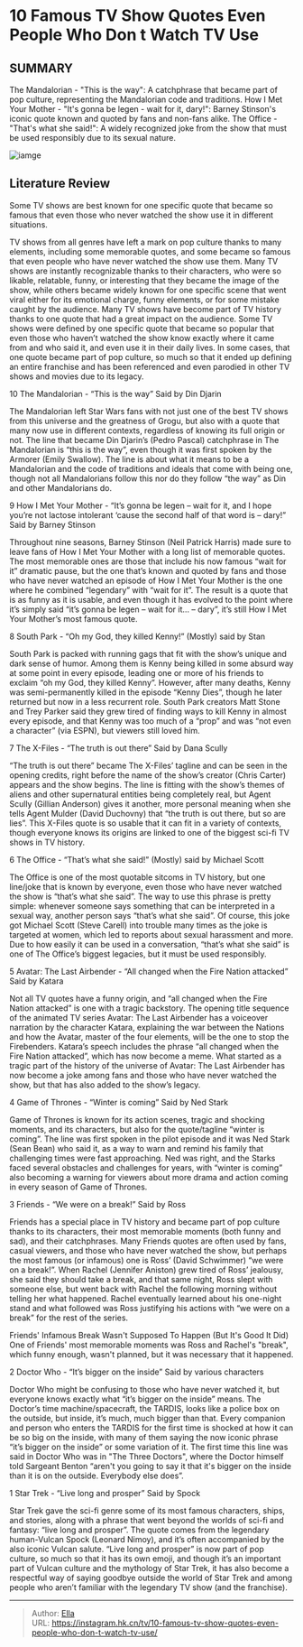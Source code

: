# 10 Famous TV Show Quotes Even People Who Don t Watch TV Use


## SUMMARY 


 The Mandalorian - &#34;This is the way&#34;: A catchphrase that became part of pop culture, representing the Mandalorian code and traditions. 
 How I Met Your Mother - &#34;It&#39;s gonna be legen - wait for it, dary!&#34;: Barney Stinson&#39;s iconic quote known and quoted by fans and non-fans alike. 
 The Office - &#34;That&#39;s what she said!&#34;: A widely recognized joke from the show that must be used responsibly due to its sexual nature. 

![iamge](https://static1.srcdn.com/wordpress/wp-content/uploads/2024/01/dana-scully-looking-confused-next-to-happy-barney-stinson-and-angry-ross-geller.jpeg)

## Literature Review
Some TV shows are best known for one specific quote that became so famous that even those who never watched the show use it in different situations.




TV shows from all genres have left a mark on pop culture thanks to many elements, including some memorable quotes, and some became so famous that even people who have never watched the show use them. Many TV shows are instantly recognizable thanks to their characters, who were so likable, relatable, funny, or interesting that they became the image of the show, while others became widely known for one specific scene that went viral either for its emotional charge, funny elements, or for some mistake caught by the audience.
Many TV shows have become part of TV history thanks to one quote that had a great impact on the audience. Some TV shows were defined by one specific quote that became so popular that even those who haven’t watched the show know exactly where it came from and who said it, and even use it in their daily lives. In some cases, that one quote became part of pop culture, so much so that it ended up defining an entire franchise and has been referenced and even parodied in other TV shows and movies due to its legacy.









 








 10  The Mandalorian - “This is the way” 
Said by Din Djarin
        

The Mandalorian left Star Wars fans with not just one of the best TV shows from this universe and the greatness of Grogu, but also with a quote that many now use in different contexts, regardless of knowing its full origin or not. The line that became Din Djarin’s (Pedro Pascal) catchphrase in The Mandalorian is “this is the way”, even though it was first spoken by the Armorer (Emily Swallow). The line is about what it means to be a Mandalorian and the code of traditions and ideals that come with being one, though not all Mandalorians follow this nor do they follow “the way” as Din and other Mandalorians do.





 9  How I Met Your Mother - “It’s gonna be legen – wait for it, and I hope you’re not lactose intolerant ‘cause the second half of that word is – dary!” 
Said by Barney Stinson


 







Throughout nine seasons, Barney Stinson (Neil Patrick Harris) made sure to leave fans of How I Met Your Mother with a long list of memorable quotes. The most memorable ones are those that include his now famous “wait for it” dramatic pause, but the one that’s known and quoted by fans and those who have never watched an episode of How I Met Your Mother is the one where he combined “legendary” with “wait for it”. The result is a quote that is as funny as it is usable, and even though it has evolved to the point where it’s simply said “it’s gonna be legen – wait for it… – dary”, it’s still How I Met Your Mother’s most famous quote.





 8  South Park - “Oh my God, they killed Kenny!” 
(Mostly) said by Stan
        

South Park is packed with running gags that fit with the show’s unique and dark sense of humor. Among them is Kenny being killed in some absurd way at some point in every episode, leading one or more of his friends to exclaim “oh my God, they killed Kenny”. However, after many deaths, Kenny was semi-permanently killed in the episode “Kenny Dies”, though he later returned but now in a less recurrent role. South Park creators Matt Stone and Trey Parker said they grew tired of finding ways to kill Kenny in almost every episode, and that Kenny was too much of a “prop” and was “not even a character” (via ESPN), but viewers still loved him.





 7  The X-Files - “The truth is out there” 
Said by Dana Scully


 







“The truth is out there” became The X-Files’ tagline and can be seen in the opening credits, right before the name of the show’s creator (Chris Carter) appears and the show begins. The line is fitting with the show’s themes of aliens and other supernatural entities being completely real, but Agent Scully (Gillian Anderson) gives it another, more personal meaning when she tells Agent Mulder (David Duchovny) that “the truth is out there, but so are lies”. This X-Files quote is so usable that it can fit in a variety of contexts, though everyone knows its origins are linked to one of the biggest sci-fi TV shows in TV history.





 6  The Office - “That’s what she said!” 
(Mostly) said by Michael Scott
        

The Office is one of the most quotable sitcoms in TV history, but one line/joke that is known by everyone, even those who have never watched the show is “that’s what she said”. The way to use this phrase is pretty simple: whenever someone says something that can be interpreted in a sexual way, another person says “that’s what she said”. Of course, this joke got Michael Scott (Steve Carell) into trouble many times as the joke is targeted at women, which led to reports about sexual harassment and more. Due to how easily it can be used in a conversation, “that’s what she said” is one of The Office’s biggest legacies, but it must be used responsibly.





 5  Avatar: The Last Airbender - “All changed when the Fire Nation attacked” 
Said by Katara


 







Not all TV quotes have a funny origin, and “all changed when the Fire Nation attacked” is one with a tragic backstory. The opening title sequence of the animated TV series Avatar: The Last Airbender has a voiceover narration by the character Katara, explaining the war between the Nations and how the Avatar, master of the four elements, will be the one to stop the Firebenders. Katara’s speech includes the phrase “all changed when the Fire Nation attacked”, which has now become a meme. What started as a tragic part of the history of the universe of Avatar: The Last Airbender has now become a joke among fans and those who have never watched the show, but that has also added to the show’s legacy.





 4  Game of Thrones - “Winter is coming” 
Said by Ned Stark
        

Game of Thrones is known for its action scenes, tragic and shocking moments, and its characters, but also for the quote/tagline “winter is coming”. The line was first spoken in the pilot episode and it was Ned Stark (Sean Bean) who said it, as a way to warn and remind his family that challenging times were fast approaching. Ned was right, and the Starks faced several obstacles and challenges for years, with “winter is coming” also becoming a warning for viewers about more drama and action coming in every season of Game of Thrones.





 3  Friends - “We were on a break!” 
Said by Ross
        

Friends has a special place in TV history and became part of pop culture thanks to its characters, their most memorable moments (both funny and sad), and their catchphrases. Many Friends quotes are often used by fans, casual viewers, and those who have never watched the show, but perhaps the most famous (or infamous) one is Ross’ (David Schwimmer) “we were on a break!”. When Rachel (Jennifer Aniston) grew tired of Ross’ jealousy, she said they should take a break, and that same night, Ross slept with someone else, but went back with Rachel the following morning without telling her what happened. Rachel eventually learned about his one-night stand and what followed was Ross justifying his actions with “we were on a break” for the rest of the series.
            
 
 Friends&#39; Infamous Break Wasn&#39;t Supposed To Happen (But It&#39;s Good It Did) 
One of Friends&#39; most memorable moments was Ross and Rachel&#39;s &#34;break&#34;, which funny enough, wasn&#39;t planned, but it was necessary that it happened.









 2  Doctor Who - “It’s bigger on the inside” 
Said by various characters


 







Doctor Who might be confusing to those who have never watched it, but everyone knows exactly what “it’s bigger on the inside” means. The Doctor’s time machine/spacecraft, the TARDIS, looks like a police box on the outside, but inside, it’s much, much bigger than that. Every companion and person who enters the TARDIS for the first time is shocked at how it can be so big on the inside, with many of them saying the now iconic phrase “it’s bigger on the inside” or some variation of it. The first time this line was said in Doctor Who was in &#34;The Three Doctors&#34;, where the Doctor himself told Sargeant Benton “aren&#39;t you going to say it that it&#39;s bigger on the inside than it is on the outside. Everybody else does”.





 1  Star Trek - “Live long and prosper” 
Said by Spock
        

Star Trek gave the sci-fi genre some of its most famous characters, ships, and stories, along with a phrase that went beyond the worlds of sci-fi and fantasy: “live long and prosper”. The quote comes from the legendary human-Vulcan Spock (Leonard Nimoy), and it’s often accompanied by the also iconic Vulcan salute. “Live long and prosper” is now part of pop culture, so much so that it has its own emoji, and though it’s an important part of Vulcan culture and the mythology of Star Trek, it has also become a respectful way of saying goodbye outside the world of Star Trek and among people who aren’t familiar with the legendary TV show (and the franchise). 

---

> Author: [Ella](https://instagram.hk.cn/)  
> URL: https://instagram.hk.cn/tv/10-famous-tv-show-quotes-even-people-who-don-t-watch-tv-use/  

